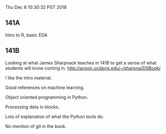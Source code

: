 Thu Dec  6 10:30:32 PST 2018

## 141A

Intro to R, basic EDA

## 141B

Looking at what James Sharpnack teaches in 141B to get a sense of what students will know coming in.
http://anson.ucdavis.edu/~jsharpna/DSBook/

I like the intro material.

Good references on machine learning.

Object oriented programming in Python.

Processing data in blocks.

Lots of explanation of what the Python tools do.

No mention of git in the book.
